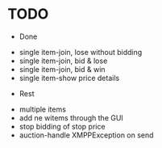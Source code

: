 TODO
====

- Done
+ single item-join, lose without bidding
+ single item-join, bid & lose
+ single item-join, bid & win
+ single item-show price details
- Rest
+ multiple items
+ add ne witems through the GUI
+ stop bidding of stop price
+ auction-handle XMPPException on send
